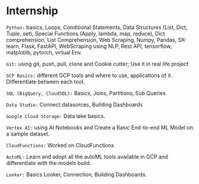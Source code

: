 # Internship
`Python:` basics, Loops, Conditional Statements, Data Structures (List, Dict, Tuple, set), Special Functions (Apply, lambda, map, reduce), Dict comprehension, List Comprehension, Web Scraping, Numpy, Pandas, SK-learn, Flask, FastAPI, WebScraping using NLP, Rest API, tensorflow, matplotlib, pytorch, virtual Env.

`Git:` using git, push, pull, clone and Cookie cutter; Use it in real life project

`GCP Basics:` different GCP tools and where to use, applications of it. Differentiate between each tool.

`SQL (BigQuery, CloudSQL):` Basics, Joins, Partitions, Sub Queries

`Data Studio:` Connect datasorces, Building Dashboards

`Google Cloud Storage:` Data lake basics.

`Vertex AI:` using AI Notebooks and Create a Basic End-to-end ML Model on  a  sample dataset.

`CloudFunctions:` Worked on CloudFunctions

`AutoML:` Learn and adopt all the autoML tools available in GCP and differentiate with the models build.

`Looker:` Basics Looker, Connection, Building Dashboards.
